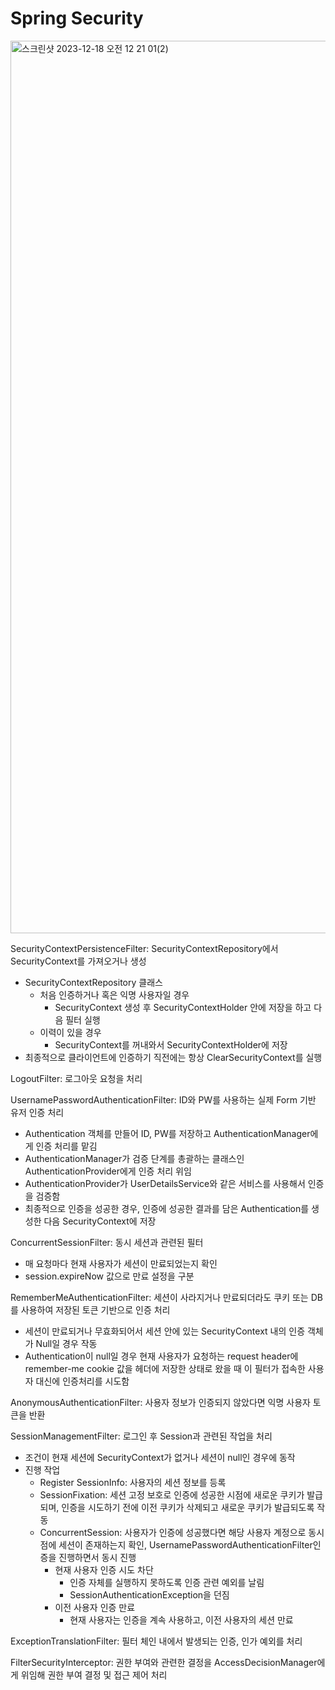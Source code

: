 # Spring Security

<img width="1428" alt="스크린샷 2023-12-18 오전 12 21 01(2)" src="https://github.com/klettermi/Spring/assets/95194606/9c4022c1-c82b-4ce7-b673-2c752dde0281">

SecurityContextPersistenceFilter: SecurityContextRepository에서 SecurityContext를 가져오거나 생성

- SecurityContextRepository 클래스
    - 처음 인증하거나 혹은 익명 사용자일 경우
        - SecurityContext 생성 후 SecurityContextHolder 안에 저장을 하고 다음 필터 실행
    - 이력이 있을 경우
        - SecurityContext를 꺼내와서 SecurityContextHolder에 저장
- 최종적으로 클라이언트에 인증하기 직전에는 항상 ClearSecurityContext를 실행

LogoutFilter: 로그아웃 요청을 처리

UsernamePasswordAuthenticationFilter: ID와 PW를 사용하는 실제 Form 기반 유저 인증 처리

- Authentication 객체를 만들어 ID, PW를 저장하고 AuthenticationManager에게 인증 처리를 맡김
- AuthenticationManager가 검증 단계를 총괄하는 클래스인 AuthenticationProvider에게 인증 처리 위임
- AuthenticationProvider가 UserDetailsService와 같은 서비스를 사용해서 인증을 검증함
- 최종적으로 인증을 성공한 경우, 인증에 성공한 결과를 담은 Authentication를 생성한 다음 SecurityContext에 저장

ConcurrentSessionFilter: 동시 세션과 관련된 필터

- 매 요청마다 현재 사용자가 세션이 만료되었는지 확인
- session.expireNow 값으로 만료 설정을 구분

RememberMeAuthenticationFilter: 세션이 사라지거나 만료되더라도 쿠키 또는 DB를 사용하여 저장된 토큰 기반으로 인증 처리

- 세션이 만료되거나 무효화되어서 세션 안에 있는 SecurityContext 내의 인증 객체가 Null일 경우 작동
- Authentication이 null일 경우 현재 사용자가 요청하는 request header에 remember-me cookie 값을 헤더에 저장한 상태로 왔을 때 이 필터가 접속한 사용자 대신에 인증처리를 시도함

AnonymousAuthenticationFilter: 사용자 정보가 인증되지 않았다면 익명 사용자 토큰을 반환

SessionManagementFilter: 로그인 후 Session과 관련된 작업을 처리

- 조건이 현재 세션에 SecurityContext가 없거나 세션이 null인 경우에 동작
- 진행 작업
    - Register SessionInfo: 사용자의 세션 정보를 등록
    - SessionFixation: 세션 고정 보호로 인증에 성공한 시점에 새로운 쿠키가 발급되며, 인증을 시도하기 전에 이전 쿠키가 삭제되고 새로운 쿠키가 발급되도록 작동
    - ConcurrentSession: 사용자가 인증에 성공했다면 해당 사용자 계정으로 동시점에 세션이 존재하는지 확인, UsernamePasswordAuthenticationFilter인증을 진행하면서 동시 진행
        - 현재 사용자 인증 시도 차단
            - 인증 자체를 실행하지 못하도록 인증 관련 예외를 날림
            - SessionAuthenticationException을 던짐
        - 이전 사용자 인증 만료
            - 현재 사용자는 인증을 계속 사용하고, 이전 사용자의 세션 만료

ExceptionTranslationFilter: 필터 체인 내에서 발생되는 인증, 인가 예외를 처리

FilterSecurityInterceptor: 권한 부여와 관련한 결정을 AccessDecisionManager에게 위임해 권한 부여 결정 및 접근 제어 처리
